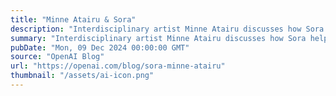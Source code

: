 ```yaml
---
title: "Minne Atairu & Sora"
description: "Interdisciplinary artist Minne Atairu discusses how Sora helps realize her vision."
summary: "Interdisciplinary artist Minne Atairu discusses how Sora helps realize her vision."
pubDate: "Mon, 09 Dec 2024 00:00:00 GMT"
source: "OpenAI Blog"
url: "https://openai.com/blog/sora-minne-atairu"
thumbnail: "/assets/ai-icon.png"
---
```


